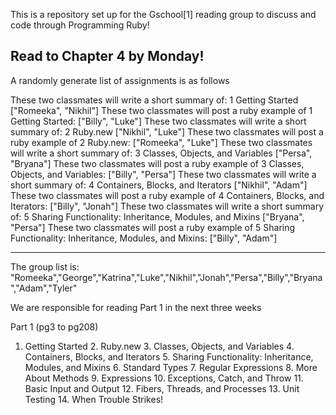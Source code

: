 This is a repository set up for the Gschool[1] reading group to discuss and code through Programming Ruby!

Read to Chapter 4 by Monday!
----------------------------

A randomly generate list of assignments is as follows

These two classmates will write a short summary of: 1 Getting Started 
 ["Romeeka", "Nikhil"]
These two classmates will post a ruby example of 1 Getting Started: 
 ["Billy", "Luke"]
These two classmates will write a short summary of: 2 Ruby.new 
 ["Nikhil", "Luke"]
These two classmates will post a ruby example of 2 Ruby.new: 
 ["Romeeka", "Luke"]
These two classmates will write a short summary of: 3 Classes, Objects, and Variables 
 ["Persa", "Bryana"]
These two classmates will post a ruby example of 3 Classes, Objects, and Variables: 
 ["Billy", "Persa"]
These two classmates will write a short summary of: 4 Containers, Blocks, and Iterators 
 ["Nikhil", "Adam"]
These two classmates will post a ruby example of 4 Containers, Blocks, and Iterators: 
 ["Billy", "Jonah"]
These two classmates will write a short summary of: 5 Sharing Functionality: Inheritance, Modules, and Mixins 
 ["Bryana", "Persa"]
These two classmates will post a ruby example of 5 Sharing Functionality: Inheritance, Modules, and Mixins: 
 ["Billy", "Adam"]

----------------------------

The group list is:
"Romeeka","George","Katrina","Luke","Nikhil","Jonah","Persa","Billy","Bryana","Adam","Tyler"

We are responsible for reading Part 1 in the next three weeks

Part 1 (pg3 to pg208)
1. Getting Started 2. Ruby.new 3. Classes, Objects, and Variables 4. Containers, Blocks, and Iterators 5. Sharing Functionality: Inheritance, Modules, and Mixins 6. Standard Types 7. Regular Expressions 8. More About Methods 9. Expressions 10. Exceptions, Catch, and Throw 11. Basic Input and Output 12. Fibers, Threads, and Processes 13. Unit Testing 14. When Trouble Strikes!
